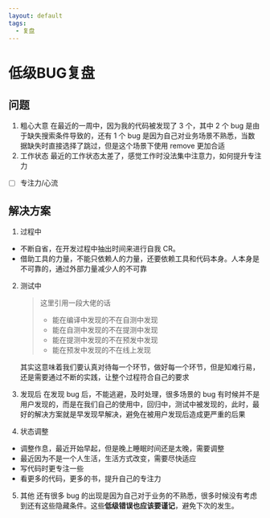 ```yaml
---
layout: default
tags:
  - 复盘
---
```

# 低级BUG复盘

## 问题
1. 粗心大意
在最近的一周中，因为我的代码被发现了 3 个，其中 2 个 bug 是由于缺失搜索条件导致的，还有 1 个 bug 是因为自己对业务场景不熟悉，当数据缺失时直接选择了跳过，但是这个场景下使用 remove 更加合适
2. 工作状态
最近的工作状态太差了，感觉工作时没法集中注意力，如何提升专注力
- [ ] 专注力/心流

## 解决方案

1. 过程中
- 不断自省，在开发过程中抽出时间来进行自我 CR。
- 借助工具的力量，不能只依赖人的力量，还要依赖工具和代码本身。人本身是不可靠的，通过外部力量减少人的不可靠

2. 测试中
	>这里引用一段大佬的话
	>- 能在编译中发现的不在自测中发现
	>- 能在自测中发现的不在提测中发现
	>- 能在提测中发现的不在预发中发现
	>- 能在预发中发现的不在线上发现

	其实这意味着我们要认真对待每一个环节，做好每一个环节，但是知难行易，还是需要通过不断的实践，让整个过程符合自己的要求

3. 发现后
在发现 bug 后，不能逃避，及时处理，很多场景的 bug 有时候并不是用户发现的，而是在我们自己的使用中，回归中，测试中被发现的，此时，最好的解决方案就是早发现早解决，避免在被用户发现后造成更严重的后果

4. 状态调整
- 调整作息，最近开始早起，但是晚上睡眠时间还是太晚，需要调整
- 最近因为不是一个人生活，生活方式改变，需要尽快适应
- 写代码时更专注一些
- 看更多的代码，更多的书，提升自己的专注力

5. 其他
还有很多 bug 的出现是因为自己对于业务的不熟悉，很多时候没有考虑到还有这些隐藏条件。这些**低级错误也应该要谨记**，避免下次的发生。